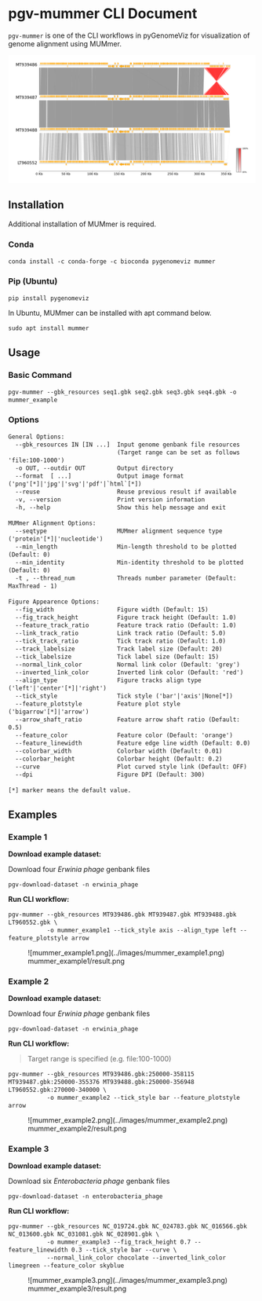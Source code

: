 # pgv-mummer CLI Document

`pgv-mummer` is one of the CLI workflows in pyGenomeViz for
visualization of genome alignment using MUMmer.

![mummer_example1.png](../images/mummer_example1.png)

## Installation

Additional installation of MUMmer is required.

### Conda

    conda install -c conda-forge -c bioconda pygenomeviz mummer

### Pip (Ubuntu)

    pip install pygenomeviz

In Ubuntu, MUMmer can be installed with apt command below.

    sudo apt install mummer

## Usage

### Basic Command

    pgv-mummer --gbk_resources seq1.gbk seq2.gbk seq3.gbk seq4.gbk -o mummer_example

### Options

    General Options:
      --gbk_resources IN [IN ...]  Input genome genbank file resources
                                   (Target range can be set as follows 'file:100-1000')
      -o OUT, --outdir OUT         Output directory
      --format  [ ...]             Output image format ('png'[*]|'jpg'|'svg'|'pdf'|`html`[*])
      --reuse                      Reuse previous result if available
      -v, --version                Print version information
      -h, --help                   Show this help message and exit

    MUMmer Alignment Options:
      --seqtype                    MUMmer alignment sequence type ('protein'[*]|'nucleotide')
      --min_length                 Min-length threshold to be plotted (Default: 0)
      --min_identity               Min-identity threshold to be plotted (Default: 0)
      -t , --thread_num            Threads number parameter (Default: MaxThread - 1)

    Figure Appearence Options:
      --fig_width                  Figure width (Default: 15)
      --fig_track_height           Figure track height (Default: 1.0)
      --feature_track_ratio        Feature track ratio (Default: 1.0)
      --link_track_ratio           Link track ratio (Default: 5.0)
      --tick_track_ratio           Tick track ratio (Default: 1.0)
      --track_labelsize            Track label size (Default: 20)
      --tick_labelsize             Tick label size (Default: 15)
      --normal_link_color          Normal link color (Default: 'grey')
      --inverted_link_color        Inverted link color (Default: 'red')
      --align_type                 Figure tracks align type ('left'|'center'[*]|'right')
      --tick_style                 Tick style ('bar'|'axis'|None[*])
      --feature_plotstyle          Feature plot style ('bigarrow'[*]|'arrow')
      --arrow_shaft_ratio          Feature arrow shaft ratio (Default: 0.5)
      --feature_color              Feature color (Default: 'orange')
      --feature_linewidth          Feature edge line width (Default: 0.0)
      --colorbar_width             Colorbar width (Default: 0.01)
      --colorbar_height            Colorbar height (Default: 0.2)
      --curve                      Plot curved style link (Default: OFF)
      --dpi                        Figure DPI (Default: 300)

    [*] marker means the default value.

## Examples

### Example 1

**Download example dataset:**

Download four *Erwinia phage* genbank files

    pgv-download-dataset -n erwinia_phage

**Run CLI workflow:**

    pgv-mummer --gbk_resources MT939486.gbk MT939487.gbk MT939488.gbk LT960552.gbk \
               -o mummer_example1 --tick_style axis --align_type left --feature_plotstyle arrow

<figure markdown>
  ![mummer_example1.png](../images/mummer_example1.png)
  <figcaption>mummer_example1/result.png</figcaption>
</figure>

### Example 2

**Download example dataset:**

Download four *Erwinia phage* genbank files

    pgv-download-dataset -n erwinia_phage

**Run CLI workflow:**

> Target range is specified (e.g. file:100-1000)

    pgv-mummer --gbk_resources MT939486.gbk:250000-358115 MT939487.gbk:250000-355376 MT939488.gbk:250000-356948 LT960552.gbk:270000-340000 \
               -o mummer_example2 --tick_style bar --feature_plotstyle arrow

<figure markdown>
  ![mummer_example2.png](../images/mummer_example2.png)
  <figcaption>mummer_example2/result.png</figcaption>
</figure>

### Example 3

**Download example dataset:**

Download six *Enterobacteria phage* genbank files

    pgv-download-dataset -n enterobacteria_phage

**Run CLI workflow:**

    pgv-mummer --gbk_resources NC_019724.gbk NC_024783.gbk NC_016566.gbk NC_013600.gbk NC_031081.gbk NC_028901.gbk \
               -o mummer_example3 --fig_track_height 0.7 --feature_linewidth 0.3 --tick_style bar --curve \
               --normal_link_color chocolate --inverted_link_color limegreen --feature_color skyblue

<figure markdown>
  ![mummer_example3.png](../images/mummer_example3.png)
  <figcaption>mummer_example3/result.png</figcaption>
</figure>
